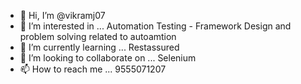 - 👋 Hi, I’m @vikramj07
- 👀 I’m interested in ... Automation Testing - Framework Design and problem solving related to autoamtion
- 🌱 I’m currently learning ... Restassured
- 💞️ I’m looking to collaborate on ... Selenium
- 📫 How to reach me ... 9555071207

<!---
vikramj07/vikramj07 is a ✨ special ✨ repository because its `README.md` (this file) appears on your GitHub profile.
You can click the Preview link to take a look at your changes.
--->
